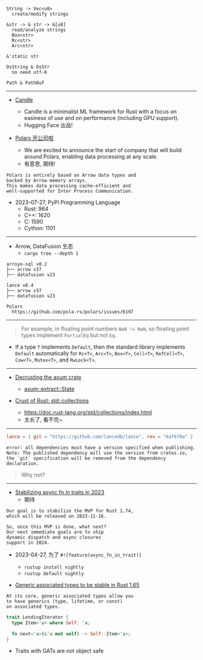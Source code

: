 ```
String -> Vec<u8>
  create/modify strings

&str -> & str -> &[u8]
  read/analyze strings
  Box<str>
  Rc<str>
  Arc<str>

&'static str

OsString & OsStr
  no need utf-8

Path & PathBuf
```

---

- [Candle](https://github.com/huggingface/candle)
  - Candle is a minimalist ML framework for Rust
    with a focus on easiness of use and on
    performance (including GPU support).
  - Hugging Face 出品!

- [Polars 开公司啦](https://www.pola.rs/posts/company-announcement/)
  - We are excited to announce the start of company
    that will build around Polars, enabling
    data processing at any scale.
  - 有意思, 期待!

```
Polars is entirely based on Arrow data types and
backed by Arrow memory arrays.
This makes data processing cache-efficient and
well-supported for Inter Process Communication.
```

- 2023-07-27, PyPI Programming Language
  - Rust: 964
  - C++: 1620
  - C: 1590
  - Cython: 1101

---

- Arrow, DataFusion 生态
  - `cargo tree --depth 1`

```
arroyo-sql v0.2
├── arrow v37
├── datafusion v23

lance v0.4
├── arrow v37
├── datafusion v23

Polars
  https://github.com/pola-rs/polars/issues/6197
```

---

> For example, in floating point numbers `NaN != NaN`,
  so floating point types implement `PartialEq`
  but not `Eq`.

- If a type `T` implements `Default`, then the
  standard library implements `Default` automatically
  for `Rc<T>`, `Arc<T>`, `Box<T>`, `Cell<T>`,
  `RefCell<T>`, `Cow<T>`, `Mutex<T>`, and `RwLock<T>`.

---

- [Decrusting the axum crate](https://www.youtube.com/watch?v=Wnb_n5YktO8)
  - [axum::extract::State](https://docs.rs/axum/latest/axum/extract/struct.State.html)

- [Crust of Rust: std::collections](https://www.youtube.com/watch?v=EF3Z4jdD1EQ)
  - https://doc.rust-lang.org/std/collections/index.html
  - 太长了, 看不完~

---

```toml
lance = { git = "https://github.com/lancedb/lance", rev = "6af670a" }
```

```
error: all dependencies must have a version specified when publishing.
Note: The published dependency will use the version from crates.io,
the `git` specification will be removed from the dependency declaration.
```

> Why not?

---

- [Stabilizing async fn in traits in 2023](https://blog.rust-lang.org/inside-rust/2023/05/03/stabilizing-async-fn-in-trait.html)
  - 期待

```
Our goal is to stabilize the MVP for Rust 1.74,
which will be released on 2023-11-16.

So, once this MVP is done, what next?
Our next immediate goals are to ship
dynamic dispatch and async closures
support in 2024.
```

- 2023-04-27, 为了 `#![feature(async_fn_in_trait)]`
  - `rustup install nightly`
  - `rustup default nightly`

- [Generic associated types to be stable in Rust 1.65](https://blog.rust-lang.org/2022/10/28/gats-stabilization.html)

```
At its core, generic associated types allow you
to have generics (type, lifetime, or const)
on associated types.
```

```rust
trait LendingIterator {
  type Item<'a> where Self: 'a;

  fn next<'a>(&'a mut self) -> Self::Item<'a>;
}
```

- Traits with GATs are not object safe
